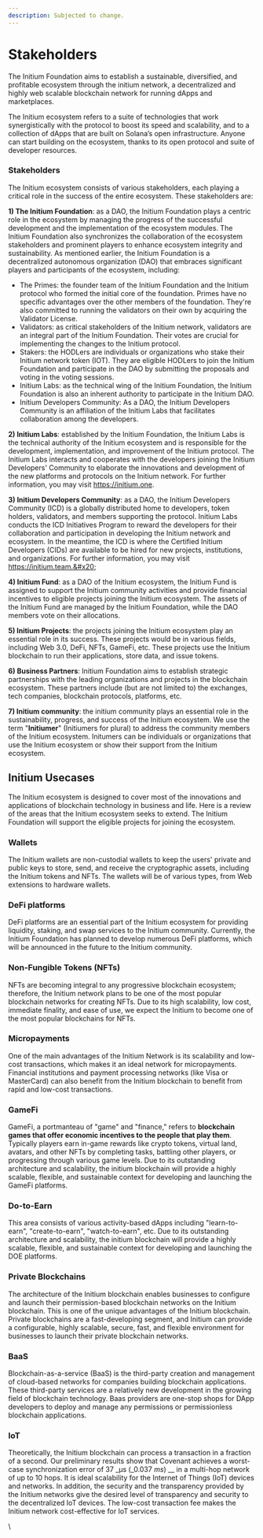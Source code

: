 ```yaml
---
description: Subjected to change.
---
```


# Stakeholders

The Initium Foundation aims to establish a sustainable, diversified, and profitable ecosystem through the initium network, a decentralized and highly web scalable blockchain network for running dApps and marketplaces.&#x20;

The Initium ecosystem refers to a suite of technologies that work synergistically with the protocol to boost its speed and scalability, and to a collection of dApps that are built on Solana’s open infrastructure. Anyone can start building on the ecosystem, thanks to its open protocol and suite of developer resources.

### Stakeholders

The Initium ecosystem consists of various stakeholders, each playing a critical role in the success of the entire ecosystem. These stakeholders are:

**1) The Initium Foundation**: as a DAO, the Initium Foundation plays a centric role in the ecosystem by managing the progress of the successful development and the implementation of the ecosystem modules. The Initium Foundation also synchronizes the collaboration of the ecosystem stakeholders and prominent players to enhance ecosystem integrity and sustainability. As mentioned earlier, the Initium Foundation is a decentralized autonomous organization (DAO) that embraces significant players and participants of the ecosystem, including:

* The Primes: the founder team of the Initium Foundation and the Initium protocol who formed the initial core of the foundation. Primes have no specific advantages over the other members of the foundation. They're also committed to running the validators on their own by acquiring the Validator License.&#x20;
* Validators: as critical stakeholders of the Initium network, validators are an integral part of the Initium Foundation. Their votes are crucial for implementing the changes to the Initium protocol.&#x20;
* Stakers: the HODLers are individuals or organizations who stake their Initium network token (IOT). They are eligible HODLers to join the Initium Foundation and participate in the DAO by submitting the proposals and voting in the voting sessions.&#x20;
* &#x20;Initium Labs: as the technical wing of the Initium Foundation, the Initium Foundation is also an inherent authority to participate in the Initium DAO.&#x20;
* Initium Developers Community: As a DAO, the Initium Developers Community is an affiliation of the Initium Labs that facilitates collaboration among the developers.&#x20;

**2) Initium Labs**: established by the Initium Foundation, the Initium Labs is the technical authority of the Initium ecosystem and is responsible for the development, implementation, and improvement of the Initium protocol. The Initium Labs interacts and cooperates with the developers joining the Initium Developers' Community to elaborate the innovations and development of the new platforms and protocols on the Initium network. For further information, you may visit https://initium.one.

**3) Initium Developers Community**: as a DAO, the Initium Developers Community (ICD) is a globally distributed home to developers, token holders, validators, and members supporting the protocol. Initium Labs conducts the ICD Initiatives Program to reward the developers for their collaboration and participation in developing the Initium network and ecosystem. In the meantime, the ICD is where the Certified Initium Developers (CIDs) are available to be hired for new projects, institutions, and organizations. For further information, you may visit https://initium.team.&#x20;

**4) Initium Fund**: as a DAO of the Initium ecosystem, the Initium Fund is assigned to support the Initium community activities and provide financial incentives to eligible projects joining the Initium ecosystem. The assets of the Initium Fund are managed by the Initium Foundation, while the DAO members vote on their allocations.&#x20;

**5) Initium Projects**: the projects joining the Initium ecosystem play an essential role in its success. These projects would be in various fields, including Web 3.0, DeFi, NFTs, GameFi, etc. These projects use the Initium blockchain to run their applications, store data, and issue tokens.

**6) Business Partners**: Initium Foundation aims to establish strategic partnerships with the leading organizations and projects in the blockchain ecosystem. These partners include (but are not limited to) the exchanges, tech companies, blockchain protocols, platforms, etc.   &#x20;

**7) Initium community**: the initium community plays an essential role in the sustainability, progress, and success of the Initium ecosystem. We use the term "**Initiumer**" (Initiumers for plural) to address the community members of the Initium ecosystem. Initumers can be individuals or organizations that use the Initium ecosystem or show their support from the Initium ecosystem.&#x20;

## Initium Usecases&#x20;

The Initium ecosystem is designed to cover most of the innovations and applications of blockchain technology in business and life. Here is a review of the areas that the Initium ecosystem seeks to extend. The Initium Foundation will support the eligible projects for joining the ecosystem.&#x20;

### Wallets

The Initium wallets are non-custodial wallets to keep the users' private and public keys to store, send, and receive the cryptographic assets, including the Initium tokens and NFTs. The wallets will be of various types, from Web extensions to hardware wallets.&#x20;

### DeFi platforms

DeFi platforms are an essential part of the Initium ecosystem for providing liquidity, staking, and swap services to the Initium community. Currently, the Initium Foundation has planned to develop numerous DeFi platforms, which will be announced in the future to the Initium community.&#x20;

### Non-Fungible Tokens (NFTs)

NFTs are becoming integral to any progressive blockchain ecosystem; therefore, the Initium network plans to be one of the most popular blockchain networks for creating NFTs. Due to its high scalability, low cost, immediate finality, and ease of use, we expect the Initium to become one of the most popular blockchains for NFTs.&#x20;

### Micropayments&#x20;

One of the main advantages of the Initium Network is its scalability and low-cost transactions, which makes it an ideal network for micropayments. Financial institutions and payment processing networks (like Visa or MasterCard) can also benefit from the Initium blockchain to benefit from rapid and low-cost transactions.&#x20;

### **GameFi**

GameFi, a portmanteau of "game" and "finance," refers to **blockchain games that offer economic incentives to the people that play them**. Typically players earn in-game rewards like crypto tokens, virtual land, avatars, and other NFTs by completing tasks, battling other players, or progressing through various game levels. Due to its outstanding architecture and scalability, the initium blockchain will provide a highly scalable, flexible, and sustainable context for developing and launching the GameFi platforms.&#x20;

### **Do-to-Earn**&#x20;

This area consists of various activity-based dApps including "learn-to-earn", "create-to-earn", "watch-to-earn", etc. Due to its outstanding architecture and scalability, the initium blockchain will provide a highly scalable, flexible, and sustainable context for developing and launching the DOE platforms.&#x20;

### **Private Blockchains**

The architecture of the Initium blockchain enables businesses to configure and launch their permission-based blockchain networks on the Initium blockchain. This is one of the unique advantages of the Initium blockchain. Private blockchains are a fast-developing segment, and Initium can provide a configurable, highly scalable, secure, fast, and flexible environment for businesses to launch their private blockchain networks.&#x20;

### **BaaS**

Blockchain-as-a-service (BaaS) is the third-party creation and management of cloud-based networks for companies building blockchain applications. These third-party services are a relatively new development in the growing field of blockchain technology. Baas providers are one-stop shops for DApp developers to deploy and manage any permissions or permissionless blockchain applications.&#x20;

### **IoT**

Theoretically, the Initium blockchain can process a transaction in a fraction of a second. Our preliminary results show that Covenant achieves a worst-case synchronization error of 37 _µs (_0.037 _ms_) __ in a multi-hop network of up to 10 hops. It is ideal scalability for the Internet of Things (IoT) devices and networks. In addition, the security and the transparency provided by the Initium networks give the desired level of transparency and security to the decentralized IoT devices. The low-cost transaction fee makes the Initium network cost-effective for IoT services.&#x20;

\
